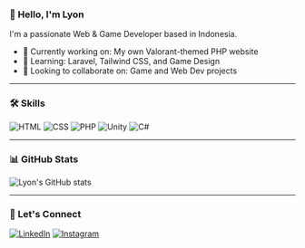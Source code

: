 ### 👋 Hello, I'm Lyon

I'm a passionate Web & Game Developer based in Indonesia.

- 🔭 Currently working on: My own Valorant-themed PHP website
- 🌱 Learning: Laravel, Tailwind CSS, and Game Design
- 👯 Looking to collaborate on: Game and Web Dev projects

---

### 🛠️ Skills

![HTML](https://img.shields.io/badge/-HTML5-E34F26?logo=html5&logoColor=fff)
![CSS](https://img.shields.io/badge/-CSS3-1572B6?logo=css3&logoColor=fff)
![PHP](https://img.shields.io/badge/-PHP-777BB4?logo=php&logoColor=fff)
![Unity](https://img.shields.io/badge/-Unity-000?logo=unity&logoColor=white)
![C#](https://img.shields.io/badge/-C%23-239120?logo=c-sharp&logoColor=white)

---

### 📊 GitHub Stats

![Lyon's GitHub stats](https://github-readme-stats.vercel.app/api?username=Lyonworks&show_icons=true&theme=tokyonight)

---

### 🔗 Let's Connect

[![LinkedIn](https://img.shields.io/badge/-LinkedIn-0A66C2?logo=linkedin&logoColor=white)](https://www.linkedin.com/in/linkedinmu)
[![Instagram](https://img.shields.io/badge/-Instagram-E4405F?logo=instagram&logoColor=white)](https://instagram.com/ilngram)
